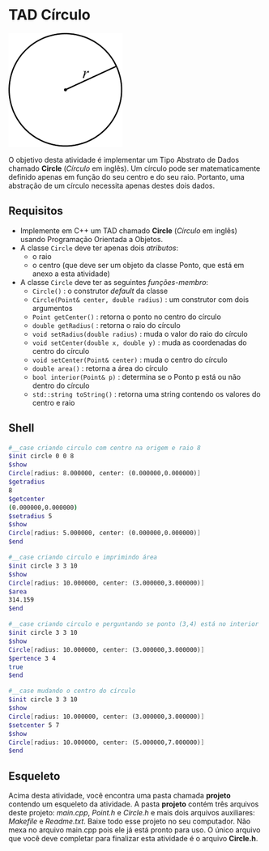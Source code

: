 # TAD Círculo

![](figura.png)

O objetivo desta atividade é implementar um Tipo Abstrato de Dados chamado **Circle** (*Círculo* em inglês).
Um círculo pode ser matematicamente definido apenas em função do seu centro e do seu raio.
Portanto, uma abstração de um círculo necessita apenas destes dois dados.

## Requisitos
- Implemente em C++ um TAD chamado **Circle** (*Círculo* em inglês) usando Programação Orientada a Objetos.
- A classe `Circle` deve ter apenas dois *atributos*:
    - o raio
    - o centro (que deve ser um objeto da classe Ponto, que está em anexo a esta atividade)
- A classe `Circle` deve ter as seguintes *funções-membro*:
    - `Circle()` : o construtor *default* da classe
    - `Circle(Point& center, double radius)` : um construtor com dois argumentos
    - `Point getCenter()` : retorna o ponto no centro do círculo
    - `double getRadius(` : retorna o raio do círculo
    - `void setRadius(double radius)` : muda o valor do raio do círculo
    - `void setCenter(double x, double y)` : muda as coordenadas do centro do círculo
    - `void setCenter(Point& center)` : muda o centro do círculo
    - `double area()` : retorna a área do círculo
    - `bool interior(Point& p)` : determina se o Ponto p está ou não dentro do círculo
    - `std::string toString()` : retorna uma string contendo os valores do centro e raio

## Shell

```bash
#__case criando circulo com centro na origem e raio 8
$init circle 0 0 8
$show
Circle[radius: 8.000000, center: (0.000000,0.000000)]
$getradius
8
$getcenter
(0.000000,0.000000)
$setradius 5
$show
Circle[radius: 5.000000, center: (0.000000,0.000000)]
$end
```

```bash
#__case criando circulo e imprimindo área
$init circle 3 3 10
$show
Circle[radius: 10.000000, center: (3.000000,3.000000)]
$area
314.159
$end
```

```bash
#__case criando circulo e perguntando se ponto (3,4) está no interior
$init circle 3 3 10
$show
Circle[radius: 10.000000, center: (3.000000,3.000000)]
$pertence 3 4
true
$end
```

```bash
#__case mudando o centro do círculo
$init circle 3 3 10
$show
Circle[radius: 10.000000, center: (3.000000,3.000000)]
$setcenter 5 7
$show
Circle[radius: 10.000000, center: (5.000000,7.000000)]
$end
```


## Esqueleto

Acima desta atividade, você encontra uma pasta chamada **projeto** contendo um esqueleto da atividade. A pasta **projeto** contém três arquivos deste projeto: *main.cpp*, *Point.h* e *Circle.h* e mais dois arquivos auxiliares: *Makefile* e *Readme.txt*. Baixe todo esse projeto no seu computador. Não mexa no arquivo main.cpp pois ele já está pronto para uso. O único arquivo que você deve completar para finalizar esta atividade é o arquivo **Circle.h**.



